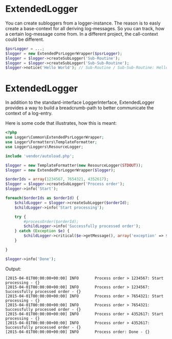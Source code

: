 # ExtendedLogger

You can create subloggers from a logger-instance. The reason is to easly create a base-context for all deriving log-messages. So you can track, how a certain log-message come from. In a different project, the call-context could be different.

```PHP
$psrLogger = ...;
$logger = new ExtendedPsrLoggerWrapper($psrLogger);
$logger = $logger->createSubLogger('Sub-Routine');
$logger = $logger->createSubLogger('Sub-Sub-Routine');
$logger->notice('Hello World'); // Sub-Routine / Sub-Sub-Routine: Hello World
```

# ExtendedLogger

In addition to the standard-interface LoggerInterface, ExtendedLogger provides a way to build a breadcrumb-path to better communicate the context of a log-entry.

Here is some code that illustrates, how this is meant:

```php
<?php
use Logger\Common\ExtendedPsrLoggerWrapper;
use Logger\Formatters\TemplateFormatter;
use Logger\Loggers\ResourceLogger;

include 'vendor/autoload.php';

$logger = new TemplateFormatter(new ResourceLogger(STDOUT));
$logger = new ExtendedPsrLoggerWrapper($logger);

$orderIds = array(1234567, 7654321, 4352617);
$logger = $logger->createSubLogger('Process order');
$logger->info('Start');

foreach($orderIds as $orderId) {
	$childLogger = $logger->createSubLogger($orderId);
	$childLogger->info('Start processing');

	try {
		#processOrder($orderId);
		$childLogger->info('Successfully processed order');
	} catch (Exception $e) {
		$childLogger->critical($e->getMessage(), array('exception' => $e));
	}

}

$logger->info('Done');
```

Output:

```
[2015-04-01T00:00:00+00:00] INFO       Process order > 1234567: Start processing - {}
[2015-04-01T00:00:00+00:00] INFO       Process order > 1234567: Successfully processed order - {}
[2015-04-01T00:00:00+00:00] INFO       Process order > 7654321: Start processing - {}
[2015-04-01T00:00:00+00:00] INFO       Process order > 7654321: Successfully processed order - {}
[2015-04-01T00:00:00+00:00] INFO       Process order > 4352617: Start processing - {}
[2015-04-01T00:00:00+00:00] INFO       Process order > 4352617: Successfully processed order - {}
[2015-04-01T00:00:00+00:00] INFO       Process order: Done - {}
```